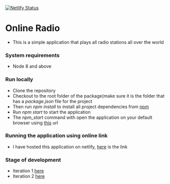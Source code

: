 [![Netlify Status](https://api.netlify.com/api/v1/badges/cd9e94fd-353a-4083-9b94-069f33672b74/deploy-status)](https://app.netlify.com/sites/determined-hugle-bfd7e2/deploys)

# Online Radio
- This is a simple application that plays all radio stations all over the world

### System requirements
- Node 8 and above

### Run locally
- Clone the repository
- Checkout to the root folder of the package(make sure it is the folder that has a _package.json_ file for the project
- Then run _npm install_ to install all project dependencies from [npm](https://www.npmjs.com/)
- Run _npm start_ to start the application
- The _npm_start_ command with open the application on your default browser using [this](http://localhost:3000) url

### Running the application using online link
- I have hosted this application on netlify, [here](https://determined-hugle-bfd7e2.netlify.app/play) is the link

### Stage of development
- Iteration 1 [here](https://www.figma.com/proto/sanL6tHhxuE5dbhjdxpW0D/Radio?node-id=1%3A2&scaling=scale-down)
- Iteration 2 [here](https://www.figma.com/proto/FjKUabdbiXZJkTmjjfyl0V/Design-2?node-id=22%3A0&scaling=min-zoom)

